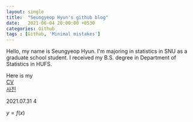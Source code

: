 ```yaml
---
layout: single
title:  "Seungyeop Hyun's github blog"
date:   2021-06-04 20:00:00 +0530
categories: Github
tags : [Github, 'Minimal mistakes']
---
```


Hello, my name is Seungyeop Hyun. I'm majoring in statistics in SNU as a graduate school student. I received my B.S. degree in Department of Statistics in HUFS. 

Here is my <br>
[CV](/assets/CV_youp.pdf)
<br>
[사진](/assets/images/a12.jpg)

2021.07.31
4 <br>

$y=f(x)$

<!--   참고용
```javascript
const Razorpay = require('razorpay');

let rzp = Razorpay({
	key_id: 'KEY_ID',
	secret: 'name'
});

// capture request
rzp.capture(payment_id, cost)
	.then(function (data) {
		return 2;
	})
```

Check out the [Jekyll docs][jekyll-docs] for more info on how to get the most out of Jekyll. File all bugs/feature requests at [Jekyll’s GitHub repo][jekyll-gh]. If you have questions, you can ask them on [Jekyll Talk][jekyll-talk].

[jekyll-docs]: https://jekyllrb.com/docs/home
[jekyll-gh]:   https://github.com/jekyll/jekyll
[jekyll-talk]: https://talk.jekyllrb.com/	-->


